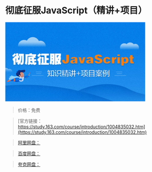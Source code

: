 # 彻底征服JavaScript（精讲+项目）

![img](../../../assets/study163/free/60009D1414CFB2071DEFE48F4ECBC56E.jpg)

> 价格：免费

> [官方链接：https://study.163.com/course/introduction/1004835032.htm](https://study.163.com/course/introduction/1004835032.htm)

> [阿里网盘：]()

> [百度网盘：]()

> [夸克网盘：]()
